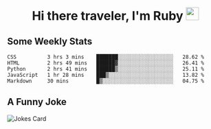 <h1 align="center">Hi there traveler, I'm Ruby <img src="https://user-images.githubusercontent.com/81705278/122967910-fa9b5a00-d358-11eb-99ec-db00243bed5a.gif" width="30px"> </h1>

<h2>Some Weekly Stats</h2>

<!--START_SECTION:waka-->
```text
CSS          3 hrs 3 mins    ███████░░░░░░░░░░░░░░░░░░   28.62 % 
HTML         2 hrs 49 mins   ██████▓░░░░░░░░░░░░░░░░░░   26.41 % 
Python       2 hrs 41 mins   ██████▒░░░░░░░░░░░░░░░░░░   25.11 % 
JavaScript   1 hr 28 mins    ███▒░░░░░░░░░░░░░░░░░░░░░   13.82 % 
Markdown     30 mins         █▒░░░░░░░░░░░░░░░░░░░░░░░   04.75 % 
```
<!--END_SECTION:waka-->

<h2>A Funny Joke</h2>

<!-- jokes -->
<img src="https://readme-jokes.vercel.app/api?theme=material-palenight" alt="Jokes Card"/>
